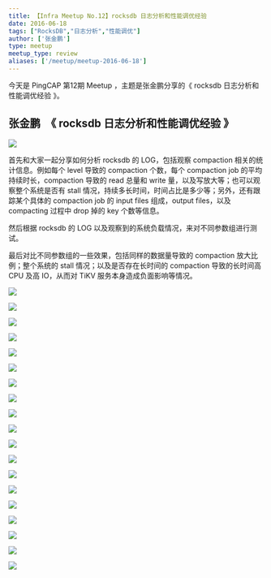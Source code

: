 ```yaml
---
title: 【Infra Meetup No.12】rocksdb 日志分析和性能调优经验
date: 2016-06-18
tags: ["RocksDB","日志分析","性能调优"]
author: ['张金鹏']
type: meetup
meetup_type: review
aliases: ['/meetup/meetup-2016-06-18']
---
```


今天是 PingCAP 第12期 Meetup ，主题是张金鹏分享的《 rocksdb 日志分析和性能调优经验 》。

## 张金鹏  《 rocksdb 日志分析和性能调优经验 》

![](media/meetup-12-20160618/1.jpeg) 

首先和大家一起分享如何分析 rocksdb 的 LOG，包括观察 compaction 相关的统计信息。例如每个 level 导致的 compaction 个数，每个 compaction job 的平均持续时长，compaction 导致的 read 总量和 write 量，以及写放大等；也可以观察整个系统是否有 stall 情况，持续多长时间，时间占比是多少等；另外，还有跟踪某个具体的 compaction job 的 input files 组成，output files，以及 compacting 过程中 drop 掉的 key 个数等信息。

然后根据 rocksdb 的 LOG 以及观察到的系统负载情况，来对不同参数组进行测试。

最后对比不同参数组的一些效果，包括同样的数据量导致的 compaction 放大比例；整个系统的 stall 情况；以及是否存在长时间的 compaction 导致的长时间高 CPU 及高 IO，从而对 TiKV 服务本身造成负面影响等情况。

![](media/meetup-12-20160618/2.jpeg) 

![](media/meetup-12-20160618/3.jpeg) 

![](media/meetup-12-20160618/4.jpeg) 

![](media/meetup-12-20160618/5.jpeg) 

![](media/meetup-12-20160618/6.jpeg) 

![](media/meetup-12-20160618/7.jpeg) 

![](media/meetup-12-20160618/8.jpeg) 

![](media/meetup-12-20160618/9.jpeg) 

![](media/meetup-12-20160618/10.jpeg) 

![](media/meetup-12-20160618/11.jpeg) 

![](media/meetup-12-20160618/12.jpeg) 

![](media/meetup-12-20160618/13.jpeg) 

![](media/meetup-12-20160618/14.jpeg) 

![](media/meetup-12-20160618/15.jpeg) 

![](media/meetup-12-20160618/16.jpeg) 

![](media/meetup-12-20160618/17.jpeg) 

![](media/meetup-12-20160618/18.jpeg) 

![](media/meetup-12-20160618/19.jpeg) 

![](media/meetup-12-20160618/20.jpeg) 



